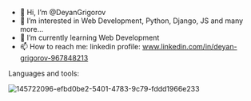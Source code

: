- 👋 Hi, I’m @DeyanGrigorov
- 👀 I’m interested in Web Development, Python, Django, JS and many more...
- 🌱 I’m currently learning Web Development
- 📫 How to reach me: linkedin profile: www.linkedin.com/in/deyan-grigorov-967848213





Languages and tools:

<!---
DeyanGrigorov/DeyanGrigorov is a ✨ special ✨ repository because its `README.md` (this file) appears on your GitHub profile.
You can click the Preview link to take a look at your changes.
--->
![145722096-efbd0be2-5401-4783-9c79-fddd1966e233](https://user-images.githubusercontent.com/71971762/145729099-5d162477-ed64-4461-8528-ab931e5abe52.png)
